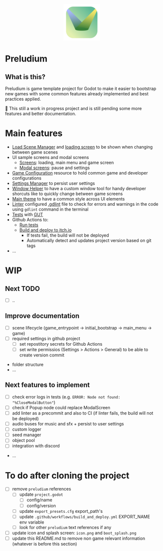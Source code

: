 <div align="center">
  <img src="icon.png" width="120">
</div>

# Preludium

## What is this?

Preludium is game template project for Godot to make it easier to bootstrap new games with some common features already implemented and best practices applied.

🚨 This still a work in progress project and is still pending some more features and better documentation.

# Main features

- [Load Scene Manager](autoloads/load_scene_manager.gd) and [loading screen](components/ui/screens/loading_screen/scripts/loading_screen.gd) to be shown when changing between game scenes
- UI sample screens and modal screens
    - [Screens](components/ui/screens): loading, main menu and game screen
    - [Modal screens](components/ui/modal_screens): pause and settings 
- [Game Configuration](components/game_configuration/scripts/game_configuration.gd) resource to hold common game and developer configurations
- [Settings Manager](components/settings_manager/scripts/settings_manager.gd) to persist user settings
- [Window Helper](addons/window_helper/window_helper.gd) to have a custom window tool for handy developer shorcuts like to quickly change between game screens
- [Main theme](themes/main_theme.tres) to have a common style across UI elements
- [Linter](https://github.com/Scony/godot-gdscript-toolkit/wiki/3.-Linter) configured [.gdlint](.gdlintrc) file to check for errors and warnings in the code using `gdlint` command in the terminal
- [Tests](tests/) with [GUT](https://github.com/bitwes/Gut)
- Github Actions to:
    - [Run tests](.github/workflows/reusable_run_tests.yml)
    - [Build and deploy to itch.io](.github/workflows/build_and_deploy.yml)
        - If tests fail, the build will not be deployed
        - Automatically detect and updates project version based on git tags
- ...

# WIP

## Next TODO

- [ ] ..

## Improve documentation

- [ ] scene lifecycle (game_entrypoint -> initial_bootstrap -> main_menu -> game)
- [ ] required settings in github project
    - [ ] set repostitory secrets for Github Actions
    - [ ] set write permissios (Settings > Actions > General) to be able to create version commit
- folder structure
- ...

## Next features to implement

- [ ] check error logs in tests (e.g. `ERROR: Node not found: "%CloseModalButton"`)
- [ ] check if Popup node could replace ModalScreen
- [ ] add linter as a precommit and also to CI (if linter fails, the build will not be deployed)
- [ ] audio buses for music and sfx + persist to user settings
- [ ] custom logger
- [ ] seed manager
- [ ] object pool
- [ ] integration with discord
- ...

# To do after cloning the project

- [ ] remove `preludium` references
    - [ ] update `project.godot`
        - [ ] config/name
        - [ ] config/version
    - [ ] update `export_presets.cfg` export_path's
    - [ ] update `.github/workflows/build_and_deploy.yml` EXPORT_NAME env variable
    - [ ] look for other `preludium` text references if any
- [ ] update icon and splash screen: `icon.png` and `boot_splash.png`
- [ ] update this README.md to remove non game relevant information (whatever is before this section)